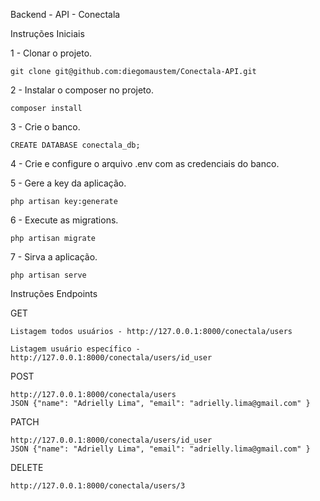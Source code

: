 Backend - API - Conectala

Instruções Iniciais

1 - Clonar o projeto.

    git clone git@github.com:diegomaustem/Conectala-API.git
    
2 - Instalar o composer no projeto.

    composer install

3 - Crie o banco.

    CREATE DATABASE conectala_db;
    
4 - Crie e configure o arquivo .env com as credenciais do banco.

5 - Gere a key da aplicação.

    php artisan key:generate
    
6 - Execute as migrations.

    php artisan migrate
    
7 - Sirva a aplicação.

    php artisan serve
    
Instruções Endpoints

GET 

    Listagem todos usuários - http://127.0.0.1:8000/conectala/users

    Listagem usuário específico - http://127.0.0.1:8000/conectala/users/id_user

POST 

    http://127.0.0.1:8000/conectala/users
    JSON {"name": "Adrielly Lima", "email": "adrielly.lima@gmail.com" } 

PATCH 

    http://127.0.0.1:8000/conectala/users/id_user
    JSON {"name": "Adrielly Lima", "email": "adrielly.lima@gmail.com" }

DELETE 
    
    http://127.0.0.1:8000/conectala/users/3
